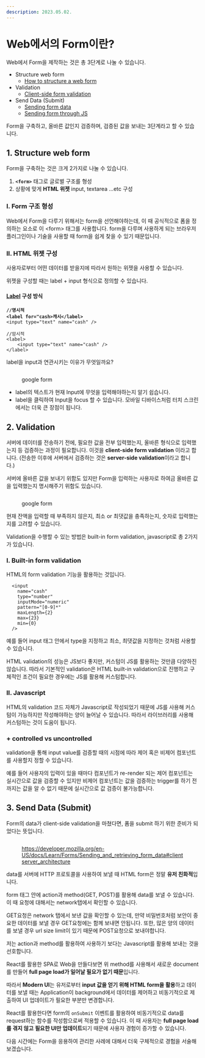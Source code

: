 ```yaml
---
description: 2023.05.02.
---
```


# Web에서의 Form이란?

Web에서 Form을 제작하는 것은 총 3단계로 나눌 수 있습니다.

* Structure web form
  * [How to structure a web form](https://developer.mozilla.org/en-US/docs/Learn/Forms/How\_to\_structure\_a\_web\_form)
* Validation
  * [Client-side form validation](https://developer.mozilla.org/en-US/docs/Learn/Forms/Form\_validation)
* Send Data (Submit)
  * [Sending form data](https://developer.mozilla.org/en-US/docs/Learn/Forms/Sending\_and\_retrieving\_form\_data)
  * [Sending form through JS](https://developer.mozilla.org/en-US/docs/Learn/Forms/Sending\_forms\_through\_JavaScript)



Form을 구축하고, 올바른 값인지 검증하며, 검증된 값을 보내는 3단계라고 할 수 있습니다.



## 1. Structure web form

Form을 구축하는 것은 크게 2가지로 나눌 수 있습니다.

1. **`<form>`** 태그로 글로벌 구조를 형성
2. 상황에 맞게 **HTML 위젯** input, textarea ...etc 구성



### I. Form 구조 형성

Web에서 Form을 다루기 위해서는 form을 선언해야하는데, 이 때 공식적으로 폼을 정의하는 요소로 이 \<form> 태그를 사용합니다. form을 다루며 사용하게 되는 브라우저 플러그인이나 기술을 사용할 때 form을 쉽게 찾을 수 있기 때문입니다.



### II. HTML 위젯 구성

사용자로부터 어떤 데이터를 받을지에 따라서 원하는 위젯을 사용할 수 있습니다.

위젯을 구성할 때는 label + input 형식으로 정의할 수 있습니다.&#x20;

#### [Label](https://developer.mozilla.org/en-US/docs/Web/HTML/Element/label) 구성 방식

<pre class="language-tsx"><code class="lang-tsx"><strong>//명시적
</strong><strong>&#x3C;label for="cash>캐시&#x3C;/label>
</strong>&#x3C;input type="text" name="cash" />

//암시적
&#x3C;label>
    &#x3C;input type="text" name="cash" />
&#x3C;/label>
</code></pre>

label을 input과 연관시키는 이유가 무엇일까요?

<figure><img src="../../../../.gitbook/assets/image (2) (1).png" alt=""><figcaption><p>google form</p></figcaption></figure>

* label의 텍스트가 현재 Input에 무엇을 입력해야하는지 알기 쉽습니다.
* label을 클릭하여 Input을 focus 할 수 있습니다. 모바일 디바이스처럼 터치 스크린에서는 더욱 큰 장점이 됩니다.





## 2. Validation

서버에 데이터를 전송하기 전에, 필요한 값을 전부 입력했는지, 올바른 형식으로 입력했는지 등 검증하는 과정이 필요합니다. 이것을 **client-side form validation** 이라고 합니다. (전송한 이후에 서버에서 검증하는 것은 **server-side validation**이라고 합니다.)

서버에 올바른 값을 보내기 위함도 있지만 Form을 입력하는 사용자로 하여금 올바른 값을 입력했는지 명시해주기 위함도 있습니다.&#x20;

<figure><img src="../../../../.gitbook/assets/image (13).png" alt=""><figcaption><p>google form</p></figcaption></figure>

현재 잔액을 입력할 때 부족하지 않은지, 최소 or 최댓값을 충족하는지, 숫자로 입력했는지를 고려할 수 있습니다.

Validation을 수행할 수 있는 방법은 built-in form validation, javascript로 총 2가지가 있습니다.



### I. Built-in form validation

HTML의 form validation 기능을 활용하는 것입니다.

```tsx
  <input
    name="cash"
    type="number"
    inputMode="numeric"
    pattern="[0-9]*"
    maxLength={2}
    max={23}
    min={0}
  />
```

예를 들어 input 태그 안에서 type을 지정하고 최소, 최댓값을 지정하는 것처럼 사용할 수 있습니다.

HTML validation의 성능은 JS보다 좋지만, 커스텀이 JS를 활용하는 것만큼 다양하진 않습니다. 따라서 기본적인 validation은 HTML built-in validation으로 진행하고 구체적인 조건이 필요한 경우에는 JS를 활용해 커스텀합니다.



### II. Javascript

HTML의 validation 코드 자체가 Javascript로 작성되었기 때문에 JS를 사용해 커스텀이 가능하지만 작성해야하는 양이 늘어날 수 있습니다. 따라서 라이브러리를 사용해 커스텀하는 것이 도움이 됩니다.



### + controlled vs uncontrolled

validation을 통해 input value를 검증할 때의 시점에 따라 제어 혹은 비제어 컴포넌트를 사용할지 정할 수 있습니다.

예를 들어 사용자의 입력이 있을 때마다 컴포넌트가 re-render 되는 제어 컴포넌트는 실시간으로 값을 검증할 수 있지만 비제어 컴포넌트는 값을 검증하는 trigger를 하기 전까지는 값을 알 수 없기 때문에 실시간으로 값 검증이 불가능합니다.



## 3. Send Data (Submit)

Form의 data가 client-side validation을 마쳤다면, 폼을 submit 하기 위한 준비가 되었다는 뜻입니다.

<figure><img src="../../../../.gitbook/assets/image (3) (1) (1) (1).png" alt=""><figcaption><p><a href="https://developer.mozilla.org/en-US/docs/Learn/Forms/Sending_and_retrieving_form_data#clientserver_architecture">https://developer.mozilla.org/en-US/docs/Learn/Forms/Sending_and_retrieving_form_data#clientserver_architecture</a></p></figcaption></figure>

data를 서버에 HTTP 프로토콜을 사용하여 보낼 때 HTML form은 정말 **유저 친화적**입니다.

form 태그 안에 action과 method(GET, POST)를 활용해 data를 보낼 수 있습니다. 이 때 요청에 대해서는 network탭에서 확인할 수 있습니다.

GET요청은 network 탭에서 보낸 값을 확인할 수 있는데, 만약 비밀번호처럼 보안이 중요한 데이터를 보낼 경우 GET요청에는 함께 보내면 안됩니다. 또한, 많은 양의 데이터를 보낼 경우 url size limit이 있기 때문에 POST요청으로 보내야합니다.



저는 action과 method를 활용하여 사용하기 보다는 Javascript를 활용해 보내는 것을 선호합니다.

React를 활용한 SPA로 Web을 만들다보면 위 method를 사용해서 새로운 document를 만들어 **full page load가 일어날 필요가 없기 때문**입니다.

따라서 **Modern UI**는 유저로부터 **input 값을 얻기 위해 HTML form을 활용**하고 데이터를 보낼 때는 Application이 background에서 데이터를 제어하고 비동기적으로 제출하여 UI 업데이트가 필요한 부분만 변경합니다.

React를 활용한다면 form의 `onSubmit` 이벤트를 활용하여 비동기적으로 data를 request하는 함수를 작성함으로써 적용할 수 있습니다. 이 때 사용자는 **full page load를 겪지 않고** **필요한 UI만 업데이트**되기 때문에 사용자 경험이 증가할 수 있습니다.



다음 시간에는 Form을 응용하여 관리한 사례에 대해서 더욱 구체적으로 경험을 서술해보겠습니다.
